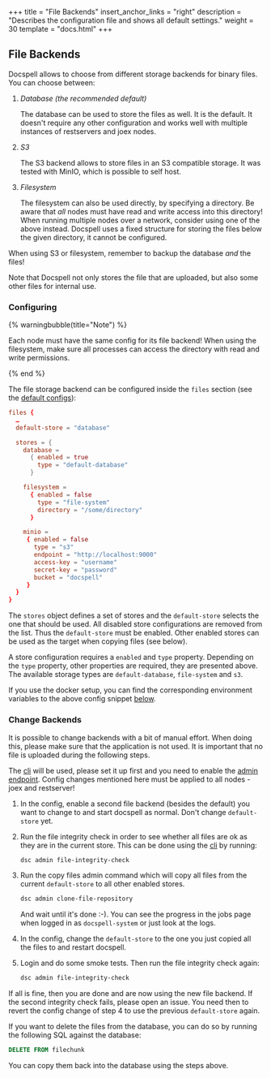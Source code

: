 +++
title = "File Backends"
insert_anchor_links = "right"
description = "Describes the configuration file and shows all default settings."
weight = 30
template = "docs.html"
+++

## File Backends

Docspell allows to choose from different storage backends for binary
files. You can choose between:

1. *Database (the recommended default)*

   The database can be used to store the files as well. It is the
   default. It doesn't require any other configuration and works well
   with multiple instances of restservers and joex nodes.
2. *S3*

   The S3 backend allows to store files in an S3 compatible storage.
   It was tested with MinIO, which is possible to self host.

3. *Filesystem*

   The filesystem can also be used directly, by specifying a
   directory. Be aware that _all_ nodes must have read and write
   access into this directory! When running multiple nodes over a
   network, consider using one of the above instead. Docspell uses a
   fixed structure for storing the files below the given directory, it
   cannot be configured.

When using S3 or filesystem, remember to backup the database *and* the
files!

Note that Docspell not only stores the file that are uploaded, but
also some other files for internal use.

### Configuring

{% warningbubble(title="Note") %}

Each node must have the same config for its file backend! When using
the filesystem, make sure all processes can access the directory with
read and write permissions.

{% end %}

The file storage backend can be configured inside the `files` section
(see the [default configs](@/docs/configure/defaults.md)):

```conf
files {
  …
  default-store = "database"

  stores = {
    database =
      { enabled = true
        type = "default-database"
      }

    filesystem =
      { enabled = false
        type = "file-system"
        directory = "/some/directory"
      }

    minio =
     { enabled = false
       type = "s3"
       endpoint = "http://localhost:9000"
       access-key = "username"
       secret-key = "password"
       bucket = "docspell"
     }
  }
}
```

The `stores` object defines a set of stores and the `default-store`
selects the one that should be used. All disabled store configurations
are removed from the list. Thus the `default-store` must be enabled.
Other enabled stores can be used as the target when copying files (see
below).

A store configuration requires a `enabled` and `type` property.
Depending on the `type` property, other properties are required, they
are presented above. The available storage types are
`default-database`, `file-system` and `s3`.

If you use the docker setup, you can find the corresponding
environment variables to the above config snippet
[below](#environment-variables).

### Change Backends

It is possible to change backends with a bit of manual effort. When
doing this, please make sure that the application is not used. It is
important that no file is uploaded during the following steps.

The [cli](@/docs/tools/cli.md) will be used, please set it up first
and you need to enable the [admin endpoint](#admin-endpoint). Config
changes mentioned here must be applied to all nodes - joex and
restserver!

1. In the config, enable a second file backend (besides the default)
   you want to change to and start docspell as normal. Don't change
   `default-store` yet.
2. Run the file integrity check in order to see whether all files are
   ok as they are in the current store. This can be done using the
   [cli](@/docs/tools/cli.md) by running:

   ```bash
   dsc admin file-integrity-check
   ```
3. Run the copy files admin command which will copy all files from the
   current `default-store` to all other enabled stores.

   ```bash
   dsc admin clone-file-repository
   ```

   And wait until it's done :-). You can see the progress in the jobs
   page when logged in as `docspell-system` or just look at the logs.
4. In the config, change the `default-store` to the one you just
   copied all the files to and restart docspell.
5. Login and do some smoke tests. Then run the file integrity check
   again:

   ```bash
   dsc admin file-integrity-check
   ```

If all is fine, then you are done and are now using the new file
backend. If the second integrity check fails, please open an issue.
You need then to revert the config change of step 4 to use the
previous `default-store` again.

If you want to delete the files from the database, you can do so by
running the following SQL against the database:

```sql
DELETE FROM filechunk
```

You can copy them back into the database using the steps above.
